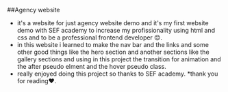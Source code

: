##Agency website 
* it's a website for just agency website demo and it's my first website demo with SEF academy to increase my profissionality using html and css and to be a professional frontend developer 😊.
* in this website i learned to make the nav bar and the links and some other good things like the hero section and another sections like the gallery sections and using in this project the transition for animation and the after pseudo elment and the hover pseudo class.
* really enjoyed doing this project so thanks to SEF academy.
*thank you for reading❤️.
